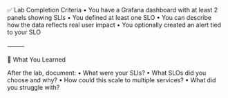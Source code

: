 ✅ Lab Completion Criteria
	•	You have a Grafana dashboard with at least 2 panels showing SLIs
	•	You defined at least one SLO
	•	You can describe how the data reflects real user impact
	•	You optionally created an alert tied to your SLO

⸻

📘 What You Learned

After the lab, document:
	•	What were your SLIs?
	•	What SLOs did you choose and why?
	•	How could this scale to multiple services?
	•	What did you struggle with?